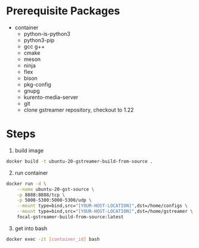 # Prerequisite Packages
- container
    - python-is-python3
    - python3-pip
    - gcc g++
    - cmake
    - meson
    - ninja
    - flex
    - bison
    - pkg-config
    - gnupg
    - kurento-media-server
    - git
    - clone gstreamer repository, checkout to 1.22

# Steps
1. build image
```bash
docker build -t ubuntu-20-gstreamer-build-from-source .
```

2. run container
```bash
docker run -d \
    --name ubuntu-20-gst-source \
    -p 8888:8888/tcp \
    -p 5000-5300:5000-5300/udp \
    --mount type=bind,src="[YOUR-HOST-LOCATION]",dst=/home/configs \
    --mount type=bind,src="[YOUR-HOST-LOCATION]",dst=/home/gstreamer \
    focal-gstreamer-build-from-source:latest
```

3. get into bash
```bash
docker exec -it [container_id] bash
```